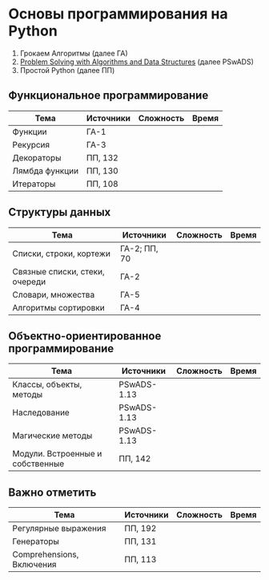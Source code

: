 # Основы программирования на Python
1. Грокаем Алгоритмы (далее ГА)
2. [Problem Solving with Algorithms and Data Structures](http://www.openbookproject.net/books/pythonds/Introduction/ObjectOrientedProgramminginPythonDefiningClasses.html) (далее PSwADS)
3. Простой Python (далее ПП)

## Функциональное программирование
|Тема|Источники|Сложность|Время|
|-|-|-|-|
|Функции|ГА-1|||
|Рекурсия|ГА-3|||
|Декораторы|ПП, 132|||
|Лямбда функции|ПП, 130|||
|Итераторы|ПП, 108|||

## Структуры данных
|Тема|Источники|Сложность|Время|
|-|-|-|-|
|Списки, строки, кортежи|ГА-2; ПП, 70|||
|Связные списки, стеки, очереди|ГА-2|||
|Словари, множества|ГА-5|||
|Алгоритмы сортировки|ГА-4|||

## Объектно-ориентированное программирование
|Тема|Источники|Сложность|Время|
|-|-|-|-|
|Классы, объекты, методы|PSwADS-1.13|||
|Наследование|PSwADS-1.13|||
|Магические методы|PSwADS-1.13|||
|Модули. Встроенные и собственные|ПП, 142|||

## Важно отметить
|Тема|Источники|Сложность|Время|
|-|-|-|-|
|Регулярные выражения|ПП, 192|||
|Генераторы|ПП, 131|||
|Comprehensions, Включения|ПП, 113|||
